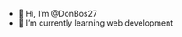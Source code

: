- 👋 Hi, I’m @DonBos27
- 🌱 I’m currently learning web development

<!---
DonBos27/DonBos27 is a ✨ special ✨ repository because its `README.md` (this file) appears on your GitHub profile.
You can click the Preview link to take a look at your changes.
--->
